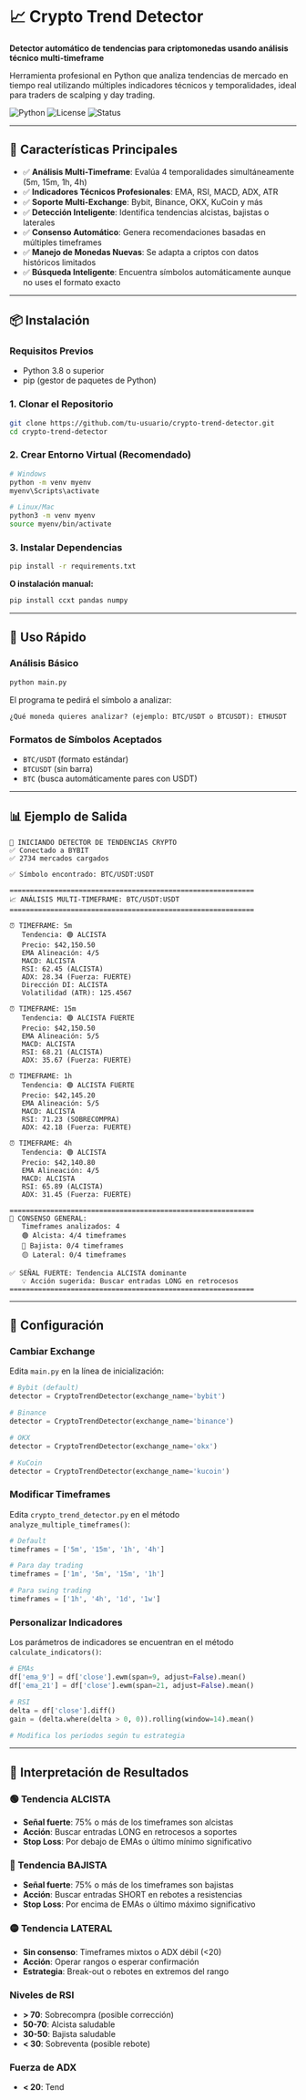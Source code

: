 # 📈 Crypto Trend Detector

**Detector automático de tendencias para criptomonedas usando análisis técnico multi-timeframe**

Herramienta profesional en Python que analiza tendencias de mercado en tiempo real utilizando múltiples indicadores técnicos y temporalidades, ideal para traders de scalping y day trading.

![Python](https://img.shields.io/badge/python-3.8+-blue.svg)
![License](https://img.shields.io/badge/license-MIT-green.svg)
![Status](https://img.shields.io/badge/status-active-success.svg)

---

## 🎯 Características Principales

- ✅ **Análisis Multi-Timeframe**: Evalúa 4 temporalidades simultáneamente (5m, 15m, 1h, 4h)
- ✅ **Indicadores Técnicos Profesionales**: EMA, RSI, MACD, ADX, ATR
- ✅ **Soporte Multi-Exchange**: Bybit, Binance, OKX, KuCoin y más
- ✅ **Detección Inteligente**: Identifica tendencias alcistas, bajistas o laterales
- ✅ **Consenso Automático**: Genera recomendaciones basadas en múltiples timeframes
- ✅ **Manejo de Monedas Nuevas**: Se adapta a criptos con datos históricos limitados
- ✅ **Búsqueda Inteligente**: Encuentra símbolos automáticamente aunque no uses el formato exacto

---

## 📦 Instalación

### Requisitos Previos
- Python 3.8 o superior
- pip (gestor de paquetes de Python)

### 1. Clonar el Repositorio
```bash
git clone https://github.com/tu-usuario/crypto-trend-detector.git
cd crypto-trend-detector
```

### 2. Crear Entorno Virtual (Recomendado)
```bash
# Windows
python -m venv myenv
myenv\Scripts\activate

# Linux/Mac
python3 -m venv myenv
source myenv/bin/activate
```

### 3. Instalar Dependencias
```bash
pip install -r requirements.txt
```

**O instalación manual:**
```bash
pip install ccxt pandas numpy
```

---

## 🚀 Uso Rápido

### Análisis Básico
```bash
python main.py
```

El programa te pedirá el símbolo a analizar:
```
¿Qué moneda quieres analizar? (ejemplo: BTC/USDT o BTCUSDT): ETHUSDT
```

### Formatos de Símbolos Aceptados
- `BTC/USDT` (formato estándar)
- `BTCUSDT` (sin barra)
- `BTC` (busca automáticamente pares con USDT)

---

## 📊 Ejemplo de Salida

```
🚀 INICIANDO DETECTOR DE TENDENCIAS CRYPTO
✅ Conectado a BYBIT
✅ 2734 mercados cargados

✅ Símbolo encontrado: BTC/USDT:USDT

============================================================
📈 ANÁLISIS MULTI-TIMEFRAME: BTC/USDT:USDT
============================================================

⏰ TIMEFRAME: 5m
   Tendencia: 🟢 ALCISTA
   Precio: $42,150.50
   EMA Alineación: 4/5
   MACD: ALCISTA
   RSI: 62.45 (ALCISTA)
   ADX: 28.34 (Fuerza: FUERTE)
   Dirección DI: ALCISTA
   Volatilidad (ATR): 125.4567

⏰ TIMEFRAME: 15m
   Tendencia: 🟢 ALCISTA FUERTE
   Precio: $42,150.50
   EMA Alineación: 5/5
   MACD: ALCISTA
   RSI: 68.21 (ALCISTA)
   ADX: 35.67 (Fuerza: FUERTE)

⏰ TIMEFRAME: 1h
   Tendencia: 🟢 ALCISTA FUERTE
   Precio: $42,145.20
   EMA Alineación: 5/5
   MACD: ALCISTA
   RSI: 71.23 (SOBRECOMPRA)
   ADX: 42.18 (Fuerza: FUERTE)

⏰ TIMEFRAME: 4h
   Tendencia: 🟢 ALCISTA
   Precio: $42,140.80
   EMA Alineación: 4/5
   MACD: ALCISTA
   RSI: 65.89 (ALCISTA)
   ADX: 31.45 (Fuerza: FUERTE)

============================================================
🎯 CONSENSO GENERAL:
   Timeframes analizados: 4
   🟢 Alcista: 4/4 timeframes
   🔴 Bajista: 0/4 timeframes
   🟡 Lateral: 0/4 timeframes

✅ SEÑAL FUERTE: Tendencia ALCISTA dominante
   💡 Acción sugerida: Buscar entradas LONG en retrocesos
============================================================
```

---

## 🔧 Configuración

### Cambiar Exchange
Edita `main.py` en la línea de inicialización:

```python
# Bybit (default)
detector = CryptoTrendDetector(exchange_name='bybit')

# Binance
detector = CryptoTrendDetector(exchange_name='binance')

# OKX
detector = CryptoTrendDetector(exchange_name='okx')

# KuCoin
detector = CryptoTrendDetector(exchange_name='kucoin')
```

### Modificar Timeframes
Edita `crypto_trend_detector.py` en el método `analyze_multiple_timeframes()`:

```python
# Default
timeframes = ['5m', '15m', '1h', '4h']

# Para day trading
timeframes = ['1m', '5m', '15m', '1h']

# Para swing trading
timeframes = ['1h', '4h', '1d', '1w']
```

### Personalizar Indicadores
Los parámetros de indicadores se encuentran en el método `calculate_indicators()`:

```python
# EMAs
df['ema_9'] = df['close'].ewm(span=9, adjust=False).mean()
df['ema_21'] = df['close'].ewm(span=21, adjust=False).mean()

# RSI
delta = df['close'].diff()
gain = (delta.where(delta > 0, 0)).rolling(window=14).mean()

# Modifica los períodos según tu estrategia
```

---

## 📖 Interpretación de Resultados

### 🟢 Tendencia ALCISTA
- **Señal fuerte**: 75% o más de los timeframes son alcistas
- **Acción**: Buscar entradas LONG en retrocesos a soportes
- **Stop Loss**: Por debajo de EMAs o último mínimo significativo

### 🔴 Tendencia BAJISTA
- **Señal fuerte**: 75% o más de los timeframes son bajistas
- **Acción**: Buscar entradas SHORT en rebotes a resistencias
- **Stop Loss**: Por encima de EMAs o último máximo significativo

### 🟡 Tendencia LATERAL
- **Sin consenso**: Timeframes mixtos o ADX débil (<20)
- **Acción**: Operar rangos o esperar confirmación
- **Estrategia**: Break-out o rebotes en extremos del rango

### Niveles de RSI
- **> 70**: Sobrecompra (posible corrección)
- **50-70**: Alcista saludable
- **30-50**: Bajista saludable
- **< 30**: Sobreventa (posible rebote)

### Fuerza de ADX
- **< 20**: Tend